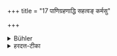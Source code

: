 +++
title = "17 पाणिग्रहणाद्धि सहत्वङ् कर्मसु"

+++

<details><summary>Bühler</summary>

17. For, from the time of marriage, they are united in religious ceremonies,
</details>

<details><summary>हरदत्त-टीका</summary>

## सूत्रम्
पाणिग्रहणाद्धि सहत्वं कर्मसु ॥ १७॥  
### प्रस्तावः
कस्मात् ?
### टिप्पनी
कर्मार्थं द्रव्यम् । जायायाश्च न पृथक्कर्मस्वधिकारः । किं तर्हि ? सहभावेन-'यस्त्वया धर्मश्च कर्तव्यस्सोऽनया सहति वचनात् । तत्र किं पृथक् द्रव्येणेति ॥ १७ ॥
</details>

